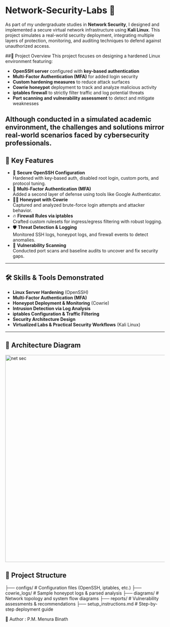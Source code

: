 # Network-Security-Labs 🔐
As part of my undergraduate studies in **Network Security**, I designed and implemented a secure virtual network infrastructure using **Kali Linux**. This project simulates a real-world security deployment, integrating multiple layers of protection, monitoring, and auditing techniques to defend against unauthorized access.

##🧩 Project Overview
This project focuses on designing a hardened Linux environment featuring:

- **OpenSSH server** configured with **key-based authentication**
- **Multi-Factor Authentication (MFA)** for added login security
- **Custom hardening measures** to reduce attack surfaces
- **Cowrie honeypot** deployment to track and analyze malicious activity
- **iptables firewall** to strictly filter traffic and log potential threats
- **Port scanning and vulnerability assessment** to detect and mitigate weaknesses

Although conducted in a simulated academic environment, the challenges and solutions mirror real-world scenarios faced by cybersecurity professionals.
---

## 🚀 Key Features
- 🔑 **Secure OpenSSH Configuration**  
  Hardened with key-based auth, disabled root login, custom ports, and protocol tuning.
- 🧠 **Multi-Factor Authentication (MFA)**  
  Added a second layer of defense using tools like Google Authenticator.
- 🕵️‍♂️ **Honeypot with Cowrie**  
  Captured and analyzed brute-force login attempts and attacker behavior.
- 🔥 **Firewall Rules via iptables**  
  Crafted custom rulesets for ingress/egress filtering with robust logging.
- 🛡️ **Threat Detection & Logging**  
  Monitored SSH logs, honeypot logs, and firewall events to detect anomalies.
- 🧪 **Vulnerability Scanning**  
  Conducted port scans and baseline audits to uncover and fix security gaps.

---

## 🛠️ Skills & Tools Demonstrated
- **Linux Server Hardening** (OpenSSH)
- **Multi-Factor Authentication (MFA)**
- **Honeypot Deployment & Monitoring** (Cowrie)
- **Intrusion Detection via Log Analysis**
- **iptables Configuration & Traffic Filtering**
- **Security Architecture Design**
- **Virtualized Labs & Practical Security Workflows** (Kali Linux)

---
## 🧭 Architecture Diagram
<img width="1236" height="653" alt="net sec" src="https://github.com/user-attachments/assets/d3b4cdb2-8761-4fc0-b811-72eb4e7cab59" /> 

## 📂 Project Structure
├── configs/ # Configuration files (OpenSSH, iptables, etc.)
├── cowrie_logs/ # Sample honeypot logs & parsed analysis
├── diagrams/ # Network topology and system flow diagrams
├── reports/ # Vulnerability assessments & recommendations
├── setup_instructions.md # Step-by-step deployment guide

👤 Author : P.M. Menura Binath

